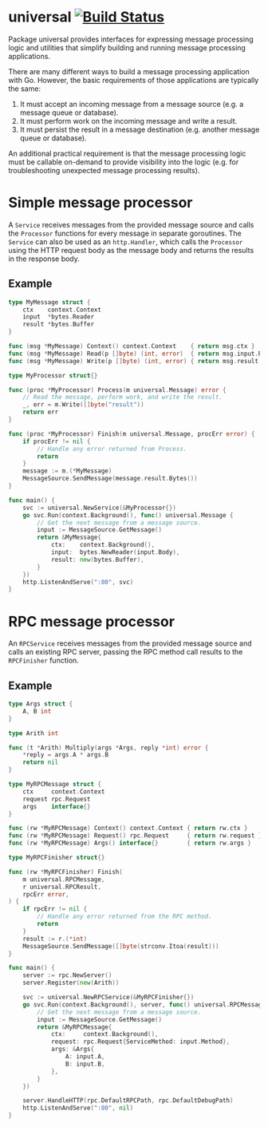 # universal [![Build Status](https://travis-ci.org/matthewdale/universal.svg?branch=master)](https://travis-ci.org/matthewdale/universal)

Package universal provides interfaces for expressing message processing logic and utilities that simplify building and running message processing applications.

There are many different ways to build a message processing application with Go. However, the basic requirements of those applications are typically the same:

1.  It must accept an incoming message from a message source (e.g. a message queue or database).
2.  It must perform work on the incoming message and write a result.
3.  It must persist the result in a message destination (e.g. another message queue or database).

An additional practical requirement is that the message processing logic must be callable on-demand to provide visibility into the logic (e.g. for troubleshooting unexpected message processing results).

# Simple message processor

A `Service` receives messages from the provided message source and calls the `Processor` functions for every message in separate goroutines. The `Service` can also be used as an `http.Handler`, which calls the `Processor` using the HTTP request body as the message body and returns the results in the response body.

## Example
```go
type MyMessage struct {
	ctx    context.Context
	input  *bytes.Reader
	result *bytes.Buffer
}

func (msg *MyMessage) Context() context.Context    { return msg.ctx }
func (msg *MyMessage) Read(p []byte) (int, error)  { return msg.input.Read(p) }
func (msg *MyMessage) Write(p []byte) (int, error) { return msg.result.Write(p) }

type MyProcessor struct{}

func (proc *MyProcessor) Process(m universal.Message) error {
	// Read the message, perform work, and write the result.
	_, err = m.Write([]byte("result"))
	return err
}

func (proc *MyProcessor) Finish(m universal.Message, procErr error) {
	if procErr != nil {
		// Handle any error returned from Process.
		return
	}
	message := m.(*MyMessage)
	MessageSource.SendMessage(message.result.Bytes())
}

func main() {
	svc := universal.NewService(&MyProcessor{})
	go svc.Run(context.Background(), func() universal.Message {
		// Get the next message from a message source.
		input := MessageSource.GetMessage()
		return &MyMessage{
			ctx:    context.Background(),
			input:  bytes.NewReader(input.Body),
			result: new(bytes.Buffer),
		}
	})
	http.ListenAndServe(":80", svc)
}
```

# RPC message processor

An `RPCService` receives messages from the provided message source and calls an existing RPC server, passing the RPC method call results to the `RPCFinisher` function.

## Example
```go
type Args struct {
	A, B int
}

type Arith int

func (t *Arith) Multiply(args *Args, reply *int) error {
	*reply = args.A * args.B
	return nil
}

type MyRPCMessage struct {
	ctx     context.Context
	request rpc.Request
	args    interface{}
}

func (rw *MyRPCMessage) Context() context.Context { return rw.ctx }
func (rw *MyRPCMessage) Request() rpc.Request     { return rw.request }
func (rw *MyRPCMessage) Args() interface{}        { return rw.args }

type MyRPCFinisher struct{}

func (rw *MyRPCFinisher) Finish(
	m universal.RPCMessage,
	r universal.RPCResult,
	rpcErr error,
) {
	if rpcErr != nil {
		// Handle any error returned from the RPC method.
		return
    }
    result := r.(*int)
	MessageSource.SendMessage([]byte(strconv.Itoa(result)))
}

func main() {
	server := rpc.NewServer()
	server.Register(new(Arith))

	svc := universal.NewRPCService(&MyRPCFinisher{})
	go svc.Run(context.Background(), server, func() universal.RPCMessage {
		// Get the next message from a message source.
		input := MessageSource.GetMessage()
		return &MyRPCMessage{
			ctx:     context.Background(),
			request: rpc.Request{ServiceMethod: input.Method},
			args: &Args{
				A: input.A,
				B: input.B,
			},
		}
	})

	server.HandleHTTP(rpc.DefaultRPCPath, rpc.DefaultDebugPath)
	http.ListenAndServe(":80", nil)
}
```

